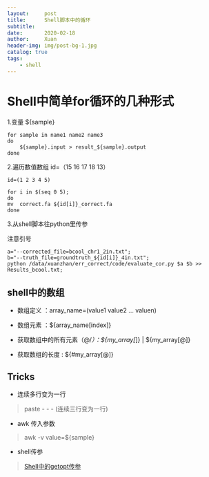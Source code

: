 ```yaml
---
layout:     post
title:      Shell脚本中的循环
subtitle:   
date:       2020-02-18
author:     Xuan
header-img: img/post-bg-1.jpg
catalog: true
tags:
    - shell
---
```


# Shell中简单for循环的几种形式

1.变量 ${sample}
```
for sample in name1 name2 name3
do
	${sample}.input > result_${sample}.output
done
```

2.遍历数值数组 id=（15 16 17 18 13）
```
id=(1 2 3 4 5)

for i in $(seq 0 5);
do
mv  correct.fa ${id[i]}_correct.fa
done
```

3.从shell脚本往python里传参

注意引号
```
a="--corrected_file=bcool_chr1_2in.txt";
b="--truth_file=groundtruth_${id[i]}_4in.txt";
python /data/xuanzhan/err_correct/code/evaluate_cor.py $a $b >> Results_bcool.txt;

```

## shell中的数组

- 数组定义 ：array_name=(value1 value2 … valuen)

- 数组元素 ：${array_name[index]}

- 获取数组中的所有元素（@/*）：${my_array[*]} | ${my_array[@]} 

- 获取数组的长度 : ${#my_array[@]}

## Tricks

- 连续多行变为一行
> paste - - - (连续三行变为一行)

- awk 传入参数
> awk -v value=${sample}

- shell传参
> [Shell中的getopt传参](https://github.com/Ming-Lian/Bioinformatics-skills/blob/master/%E5%9C%A8Perl%E3%80%81Shell%E5%92%8CPython%E4%B8%AD%E4%BC%A0%E5%8F%82%E4%B8%8E%E8%BE%93%E5%87%BA%E5%B8%AE%E5%8A%A9%E6%96%87%E6%A1%A3.md#shell)